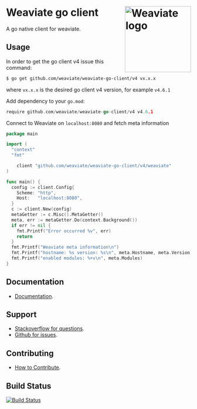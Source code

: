 # Weaviate go client  <img alt='Weaviate logo' src='https://raw.githubusercontent.com/weaviate/weaviate/19de0956c69b66c5552447e84d016f4fe29d12c9/docs/assets/weaviate-logo.png' width='180' align='right' />

A go native client for weaviate.

## Usage

In order to get the go client v4 issue this command:

```bash
$ go get github.com/weaviate/weaviate-go-client/v4 vx.x.x
```

where `vx.x.x` is the desired go client v4 version, for example `v4.6.1`

Add dependency to your `go.mod`:

```go
require github.com/weaviate/weaviate-go-client/v4 v4.6.1
```

Connect to Weaviate on `localhost:8080` and fetch meta information

```go
package main

import (
  "context"
  "fmt"

	client "github.com/weaviate/weaviate-go-client/v4/weaviate"
)

func main() {
  config := client.Config{
    Scheme: "http",
    Host:   "localhost:8080",
  }
  c := client.New(config)
  metaGetter := c.Misc().MetaGetter()
  meta, err := metaGetter.Do(context.Background())
  if err != nil {
    fmt.Printf("Error occurred %v", err)
    return
  }
  fmt.Printf("Weaviate meta information\n")
  fmt.Printf("hostname: %s version: %s\n", meta.Hostname, meta.Version)
  fmt.Printf("enabled modules: %+v\n", meta.Modules)
}
```

## Documentation

- [Documentation](https://weaviate.io/developers/weaviate/current/client-libraries/go.html).

## Support

- [Stackoverflow for questions](https://stackoverflow.com/questions/tagged/weaviate).
- [Github for issues](https://github.com/weaviate/weaviate-go-client/issues).

## Contributing

- [How to Contribute](https://github.com/weaviate/weaviate-go-client/blob/main/CONTRIBUTE.md).

## Build Status

[![Build Status](https://github.com/weaviate/weaviate-go-client/actions/workflows/.github/workflows/tests.yaml/badge.svg?branch=main)](https://github.com/weaviate/weaviate-go-client/actions/workflows/.github/workflows/tests.yaml)
